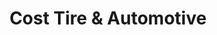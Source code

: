 ---
title: "Cost Tire & Automotive"
url: /cathedral-city/cost-tire-and-automotive/
shop: car repair
---